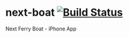 next-boat [![Build Status](https://travis-ci.org/bealearts/next-boat.png)](https://travis-ci.org/bealearts/next-boat)
=========

Next Ferry Boat - iPhone App
